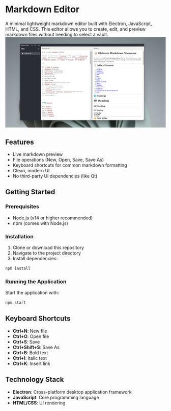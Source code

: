 # Markdown Editor

A minimal lightweight markdown editor built with Electron, JavaScript, HTML, and CSS. This editor allows you to create, edit, and preview markdown files without needing to select a vault.
![Alt text](aa.png)


## Features

- Live markdown preview
- File operations (New, Open, Save, Save As)
- Keyboard shortcuts for common markdown formatting
- Clean, modern UI
- No third-party UI dependencies (like Qt)

## Getting Started

### Prerequisites

- Node.js (v14 or higher recommended)
- npm (comes with Node.js)

### Installation

1. Clone or download this repository
2. Navigate to the project directory
3. Install dependencies:

```bash
npm install
```

### Running the Application

Start the application with:

```bash
npm start
```

## Keyboard Shortcuts

- **Ctrl+N**: New file
- **Ctrl+O**: Open file
- **Ctrl+S**: Save
- **Ctrl+Shift+S**: Save As
- **Ctrl+B**: Bold text
- **Ctrl+I**: Italic text
- **Ctrl+K**: Insert link

## Technology Stack

- **Electron**: Cross-platform desktop application framework
- **JavaScript**: Core programming language
- **HTML/CSS**: UI rendering



